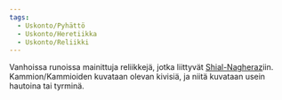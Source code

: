 ```yaml
---
tags:
  - Uskonto/Pyhättö
  - Uskonto/Heretiikka
  - Uskonto/Reliikki
---
```

Vanhoissa runoissa mainittuja reliikkejä, jotka liittyvät [Shial-Nagheraz](Shial-Nagheraz.md)iin. Kammion/Kammioiden kuvataan olevan kivisiä, ja niitä kuvataan usein hautoina tai tyrminä. 
